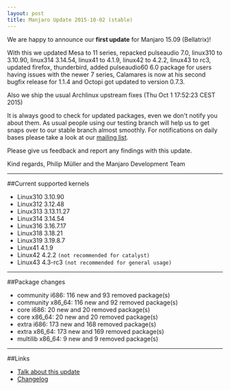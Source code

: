 ```yaml
---
layout: post
title: Manjaro Update 2015-10-02 (stable)
---
```


We are happy to announce our **first update** for Manjaro 15.09 (Bellatrix)!

With this we updated Mesa to 11 series, repacked pulseaudio 7.0, linux310 to 3.10.90, linux314 3.14.54, linux41 to 4.1.9, linux42 to 4.2.2, linux43 to rc3, updated firefox, thunderbird, added pulseaudio60 6.0 package for users having issues with the newer 7 series, Calamares is now at his second bugfix release for 1.1.4 and Octopi got updated to version 0.7.3.

Also we ship the usual Archlinux upstream fixes (Thu Oct 1 17:52:23 CEST 2015)

It is always good to check for updated packages, even we don't notify you about them. As usual people using our testing branch will help us to get snaps over to our stable branch almost smoothly. For notifications on daily bases please take a look at our [mailing list](https://lists.manjaro.org/pipermail/manjaro-packages/).

Please give us feedback and report any findings with this update.

Kind regards,
Philip Müller and the Manjaro Development Team

----

##Current supported kernels

* Linux310 3.10.90
* Linux312 3.12.48
* Linux313 3.13.11.27
* Linux314 3.14.54
* Linux316 3.16.7.17
* Linux318 3.18.21
* Linux319 3.19.8.7
* Linux41  4.1.9
* Linux42  4.2.2 `(not recommended for catalyst)`
* Linux43  4.3-rc3 `(not recommended for general usage)`

----

##Package changes

* community i686:  116 new and 93 removed package(s)
* community x86_64:  116 new and 92 removed package(s)
* core i686:  20 new and 20 removed package(s)
* core x86_64:  20 new and 20 removed package(s)
* extra i686:  173 new and 168 removed package(s)
* extra x86_64:  173 new and 169 removed package(s)
* multilib x86_64:  9 new and 9 removed package(s)

----

##Links

* [Talk about this update](https://forum.manjaro.org/index.php?topic=26822.0)
* [Changelog](https://lists.manjaro.org/pipermail/manjaro-packages/Week-of-Mon-20150928/004360.html)
